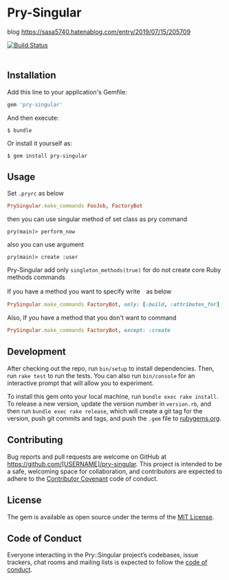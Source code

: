 # Pry-Singular
blog https://sasa5740.hatenablog.com/entry/2019/07/15/205709


[![Build Status](https://travis-ci.org/QWYNG/pry-singular.svg?branch=master)](https://travis-ci.org/QWYNG/pry-singular)  
　
## Installation

Add this line to your application's Gemfile:

```ruby
gem 'pry-singular'
```

And then execute:

    $ bundle

Or install it yourself as:

    $ gem install pry-singular

## Usage
Set `.pryrc` as below  

```ruby
PrySingular.make_commands FooJob, FactoryBot
```

then you can use singular method of set class as pry command

    pry(main)> perform_now

also you can use argument 

    pry(main)> create :user
    
Pry-Singular add only `singleton_methods(true)` for do not create core Ruby methods commands

If you have a method you want to specify write　as below

```ruby
PrySingular.make_commands FactoryBot, only: [:build, :attributes_for]
```

Also, If you have a method that you don't want to command

```ruby
PrySingular.make_commands FactoryBot, except: :create
```



## Development

After checking out the repo, run `bin/setup` to install dependencies. Then, run `rake test` to run the tests. You can also run `bin/console` for an interactive prompt that will allow you to experiment.

To install this gem onto your local machine, run `bundle exec rake install`. To release a new version, update the version number in `version.rb`, and then run `bundle exec rake release`, which will create a git tag for the version, push git commits and tags, and push the `.gem` file to [rubygems.org](https://rubygems.org).

## Contributing

Bug reports and pull requests are welcome on GitHub at https://github.com/[USERNAME]/pry-singular. This project is intended to be a safe, welcoming space for collaboration, and contributors are expected to adhere to the [Contributor Covenant](http://contributor-covenant.org) code of conduct.

## License

The gem is available as open source under the terms of the [MIT License](https://opensource.org/licenses/MIT).

## Code of Conduct

Everyone interacting in the Pry::Singular project’s codebases, issue trackers, chat rooms and mailing lists is expected to follow the [code of conduct](https://github.com/[USERNAME]/pry-singular/blob/master/CODE_OF_CONDUCT.md).
